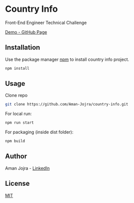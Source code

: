 # Country Info

Front-End Engineer Technical Challenge

[Demo - GitHub Page](https://aman-jojra.github.io/country-info/)

## Installation

Use the package manager [npm](https://www.npmjs.com/get-npm) to install country info project.

```bash
npm install
```

## Usage

Clone repo
```bash
git clone https://github.com/Aman-Jojra/country-info.git
```
For local run:
```bash
npm run start
```

For packaging (inside dist folder):
```bash
npm build
```

## Author
Aman Jojra - [LinkedIn](https://www.linkedin.com/in/amanjojra/)

## License
[MIT](https://choosealicense.com/licenses/mit/)